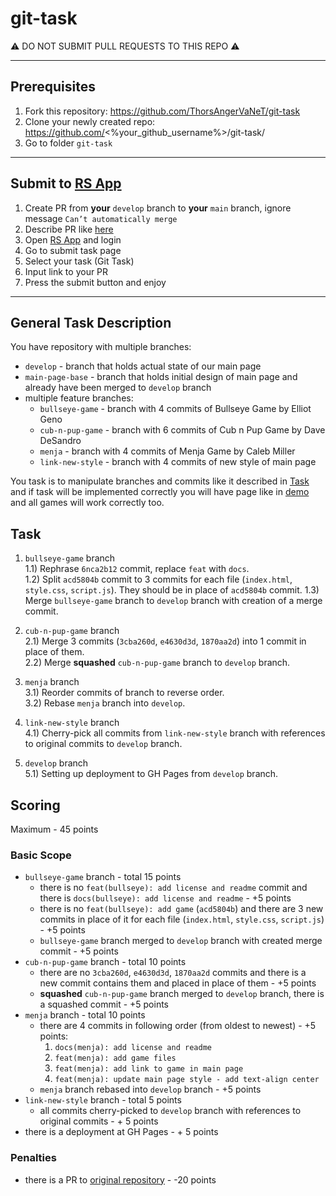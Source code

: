 # git-task

⚠️ DO NOT SUBMIT PULL REQUESTS TO THIS REPO ⚠️

---

## Prerequisites
1. Fork this repository: https://github.com/ThorsAngerVaNeT/git-task
2. Clone your newly created repo: https://github.com/<%your_github_username%>/git-task/  
3. Go to folder `git-task`

---

## Submit to [RS App](https://app.rs.school)
1. Create PR from **your** `develop` branch to **your** `main` branch, ignore message `Can’t automatically merge`
2. Describe PR like [here](https://docs.app.rs.school/#/platform/pull-request-review-process?id=description-example)
2. Open [RS App](https://app.rs.school) and login
3. Go to submit task page
4. Select your task (Git Task)
5. Input link to your PR
6. Press the submit button and enjoy

---

## General Task Description
You have repository with multiple branches:  
  - `develop` - branch that holds actual state of our main page  
  - `main-page-base` - branch that holds initial design of main page and already have been merged to `develop` branch  
  - multiple feature branches:
    - `bullseye-game` - branch with 4 commits of Bullseye Game by Elliot Geno
    - `cub-n-pup-game` - branch with 6 commits of Cub n Pup Game by Dave DeSandro
    - `menja` - branch with 4 commits of Menja Game by Caleb Miller
    - `link-new-style` - branch with 4 commits of new style of main page

You task is to manipulate branches and commits like it described in [Task](#task) and if task will be implemented correctly you will have page like in [demo](https://rss-git-task.netlify.app) and all games will work correctly too.

## Task 
1) `bullseye-game` branch  
  1.1) Rephrase `6nca2b12` commit, replace `feat` with `docs`.  
  1.2) Split `acd5804b` commit to 3 commits for each file (`index.html`, `style.css`, `script.js`). They should be in place of `acd5804b` commit.
  1.3) Merge `bullseye-game` branch to `develop` branch with creation of a merge commit.

2) `cub-n-pup-game` branch  
  2.1) Merge 3 commits (`3cba260d`, `e4630d3d`, `1870aa2d`) into 1 commit in place of them.  
  2.2) Merge **squashed** `cub-n-pup-game` branch to `develop` branch.

3) `menja` branch  
  3.1) Reorder commits of branch to reverse order.  
  3.2) Rebase `menja` branch into `develop`.
  
4) `link-new-style` branch  
  4.1) Cherry-pick all commits from `link-new-style` branch with references to original commits to `develop` branch.

5) `develop` branch  
  5.1) Setting up deployment to GH Pages from `develop` branch.

## Scoring
Maximum - 45 points

### Basic Scope
- `bullseye-game` branch - total 15 points
  - there is no `feat(bullseye): add license and readme` commit and there is `docs(bullseye): add license and readme` - +5 points
  - there is no `feat(bullseye): add game` (`acd5804b`) and there are 3 new commits in place of it for each file (`index.html`, `style.css`, `script.js`) - +5 points
  - `bullseye-game` branch merged to `develop` branch with created merge commit - +5 points
- `cub-n-pup-game` branch - total 10 points
  - there are no `3cba260d`, `e4630d3d`, `1870aa2d` commits and there is a new commit contains them and placed in place of them - +5 points
  - **squashed** `cub-n-pup-game` branch merged to `develop` branch, there is a squashed commit - +5 points
- `menja` branch - total 10 points
  - there are 4 commits in following order (from oldest to newest) - +5 points:
    1) `docs(menja): add license and readme`
    2) `feat(menja): add game files`
    3) `feat(menja): add link to game in main page`
    4) `feat(menja): update main page style - add text-align center`
  - `menja` branch rebased into `develop` branch - +5 points
- `link-new-style` branch - total 5 points
  - all commits cherry-picked to `develop` branch with references to original commits - + 5 points
- there is a deployment at GH Pages - + 5 points

### Penalties
- there is a PR to [original repository](https://github.com/ThorsAngerVaNeT/git-task) - -20 points
